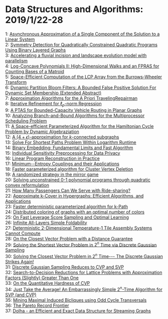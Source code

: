# Data Structures and Algorithms: 2019/1/22-28  
1: [Asynchronous Approximation of a Single Component of the Solution to a  Linear System](https://doi.org/10.48550/arXiv.1411.2647)  
2: [Symmetry Detection for Quadratically Constrained Quadratic Programs  Using Binary Layered Graphs](https://doi.org/10.48550/arXiv.1712.05222)  
3: [Accelerating a fluvial incision and landscape evolution model with  parallelism](https://doi.org/10.48550/arXiv.1803.02977)  
4: [Log-Concave Polynomials II: High-Dimensional Walks and an FPRAS for  Counting Bases of a Matroid](https://doi.org/10.48550/arXiv.1811.01816)  
5: [Space-Efficient Computation of the LCP Array from the Burrows-Wheeler  Transform](https://doi.org/10.48550/arXiv.1901.05226)  
6: [Dynamic Partition Bloom Filters: A Bounded False Positive Solution For  Dynamic Set Membership (Extended Abstract)](https://doi.org/10.48550/arXiv.1901.06493)  
7: [Approximation Algorithms for the A Priori TravelingRepairman](https://doi.org/10.48550/arXiv.1901.06581)  
8: [Iterative Refinement for $\ell_p$-norm Regression](https://doi.org/10.48550/arXiv.1901.06764)  
9: [A PTAS for Bounded-Capacity Vehicle Routing in Planar Graphs](https://doi.org/10.48550/arXiv.1901.07032)  
10: [Analyzing Branch-and-Bound Algorithms for the Multiprocessor Scheduling  Problem](https://doi.org/10.48550/arXiv.1901.07070)  
11: [A Space-efficient Parameterized Algorithm for the Hamiltonian Cycle  Problem by Dynamic Algebraziation](https://doi.org/10.48550/arXiv.1901.07118)  
12: [A $(4+\epsilon)$-approximation for $k$-connected subgraphs](https://doi.org/10.48550/arXiv.1901.07246)  
13: [Solve For Shortest Paths Problem Within Logarithm Runtime](https://doi.org/10.48550/arXiv.1901.07463)  
14: [Binary Embedding: Fundamental Limits and Fast Algorithm](https://doi.org/10.48550/arXiv.1502.05746)  
15: [Individual Sensitivity Preprocessing for Data Privacy](https://doi.org/10.48550/arXiv.1804.08645)  
16: [Linear Program Reconstruction in Practice](https://doi.org/10.48550/arXiv.1810.05692)  
17: [Minimum--Entropy Couplings and their Applications](https://doi.org/10.48550/arXiv.1901.07530)  
18: [Faster parameterized algorithm for Cluster Vertex Deletion](https://doi.org/10.48550/arXiv.1901.07609)  
19: [A randomized strategy in the mirror game](https://doi.org/10.48550/arXiv.1901.07809)  
20: [Solving unconstrained 0-1 polynomial programs through quadratic convex  reformulation](https://doi.org/10.48550/arXiv.1901.07904)  
21: [How Many Passengers Can We Serve with Ride-sharing?](https://doi.org/10.48550/arXiv.1901.07906)  
22: [Approximate k-Cover in Hypergraphs: Efficient Algorithms, and  Applications](https://doi.org/10.48550/arXiv.1901.07928)  
23: [Faster deterministic parameterized algorithm for k-Path](https://doi.org/10.48550/arXiv.1808.04185)  
24: [Distributed coloring of graphs with an optimal number of colors](https://doi.org/10.48550/arXiv.1809.08140)  
25: [On Fast Leverage Score Sampling and Optimal Learning](https://doi.org/10.48550/arXiv.1810.13258)  
26: [Infinite All-Layers Simple Foldability](https://doi.org/10.48550/arXiv.1901.08564)  
27: [Deterministic 2-Dimensional Temperature-1 Tile Assembly Systems Cannot  Compute](https://doi.org/10.48550/arXiv.1901.08575)  
28: [On the Closest Vector Problem with a Distance Guarantee](https://doi.org/10.48550/arXiv.1409.8063)  
29: [Solving the Shortest Vector Problem in $2^n$ Time via Discrete Gaussian  Sampling](https://doi.org/10.48550/arXiv.1412.7994)  
30: [Solving the Closest Vector Problem in $2^n$ Time--- The Discrete  Gaussian Strikes Again!](https://doi.org/10.48550/arXiv.1504.01995)  
31: [Discrete Gaussian Sampling Reduces to CVP and SVP](https://doi.org/10.48550/arXiv.1506.07490)  
32: [Search-to-Decision Reductions for Lattice Problems with Approximation  Factors (Slightly) Greater Than One](https://doi.org/10.48550/arXiv.1512.04138)  
33: [On the Quantitative Hardness of CVP](https://doi.org/10.48550/arXiv.1704.03928)  
34: [Just Take the Average! An Embarrassingly Simple $2^n$-Time Algorithm for  SVP (and CVP)](https://doi.org/10.48550/arXiv.1709.01535)  
35: [Mining Maximal Induced Bicliques using Odd Cycle Transversals](https://doi.org/10.48550/arXiv.1810.11421)  
36: [The Pareto Record Frontier](https://doi.org/10.48550/arXiv.1901.05620)  
37: [Dolha - an Efficient and Exact Data Structure for Streaming Graphs](https://doi.org/10.48550/arXiv.1901.08639)  
